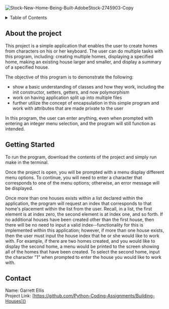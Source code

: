 ![Stock-New-Home-Being-Built-AdobeStock-2745903-Copy](https://github.com/Python-Coding-Assignments/Building-Houses/assets/154717520/d7072136-53a8-4c6b-93b6-568538ba5236)

<details>
<summary>Table of Contents</summary>
<ol>
  <li>
    <a href='#about-the-project'>About the Project</a>
  </li>
  <li>
    <a href='#getting-started'>Getting Started</a>
  </li>
  <li>
    <a href='#Contact'>Contact</a>
  </li>  
</ol>
</details>

## About the project
This project is a simple application that enables the user to create homes from characters on his or her keyboard.  The user can do multiple tasks with this program, including: creating multiple homes, displaying a specified home, making an existing house larger and smaller, and display a summary of a specified house.

The objective of this program is to demonstrate the following: 
* show a basic understanding of classes and how they work, including the init constructor, setters, getters, and now polymorphism
* work on having application split up into multiple files
* further utilize the concept of encapsulation in this simple program and work with attributes that are made private to the user

In this program, the user can enter anything, even when prompted with entering an integer menu selection, and the program will still function as intended.

## Getting Started
To run the program, download the contents of the project and simply run make in the terminal.

Once the project is open, you will be prompted with a menu display different menu options. To continue, you will need to enter a character that corresponds to one of the menu options; otherwise, an error message will be displayed.

Once more than one houses exists within a list declared within the application, the program will request an index that corresponds to that home's placement within the list from the user. Recall, in a list, the first element is at index zero, the second element is at index one, and so forth.  If no additional houses have been created other than the first house, then there will be no need to input a valid index--functionality for this is implemented within this application; however, if more than one house exists, then the user must input the house index that he or she would like to work with.  For example, if there are two homes created, and you would like to display the second home, a menu would be printed to the screen showing all of the homes that have been created.  To select the second home, input the character "1" when prompted to enter the house you would like to work with.

## Contact
Name: Garrett Ellis\
Project Link: [https://github.com/Python-Coding-Assignments/Building-Houses]()